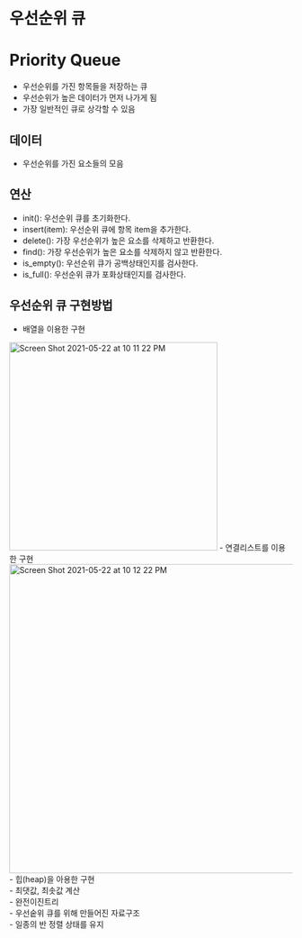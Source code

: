 # 우선순위 큐
# Priority Queue

- 우선순위를 가진 항목들을 저장하는 큐
- 우선순위가 높은 데이터가 먼저 나가게 됨
- 가장 일반적인 큐로 상각할 수 있음

## 데이터
 - 우선순위를 가진 요소들의 모음

## 연산
  - init(): 우선순위 큐를 초기화한다.
  - insert(item): 우선순위 큐에 항목 item을 추가한다.
  - delete(): 가장 우선순위가 높은 요소를 삭제하고 반환한다.
  - find(): 가장 우선순위가 높은 요소를 삭제하지 않고 반환한다.
  - is_empty(): 우선순위 큐가 공백상태인지를 검사한다.
  - is_full(): 우선순위 큐가 포화상태인지를 검사한다.

## 우선순위 큐 구현방법

  - 배열을 이용한 구현
   <img width="370" alt="Screen Shot 2021-05-22 at 10 11 22 PM" src="https://user-images.githubusercontent.com/38793933/119249067-aaa75880-bb4a-11eb-82d0-33aed2026839.png">
  - 연결리스트를 이용한 구현
  <img width="549" alt="Screen Shot 2021-05-22 at 10 12 22 PM" src="https://user-images.githubusercontent.com/38793933/119249079-d0ccf880-bb4a-11eb-866f-9b4f8e64c825.png">
  - 힙(heap)을 아용한 구현<br>
     - 최댓값, 최솟값 계산<br>
     - 완전이진트리<br>
     - 우선숱위 큐를 위해 만들어진 자료구조<br>
     - 일종의 반 정렬 상태를 유지<br>
